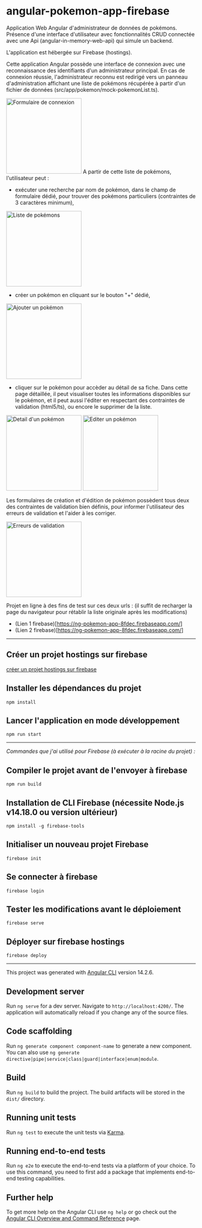 # angular-pokemon-app-firebase

Application Web Angular d'administrateur de données de pokémons. Présence d'une interface d'utilisateur avec fonctionnalités CRUD connectée avec une Api (angular-in-memory-web-api) qui simule un backend.  

L'application est hébergée sur Firebase (hostings).

Cette application Angular possède une interface de connexion avec une reconnaissance des identifiants d'un administrateur principal. En cas de connexion réussie, l'administrateur reconnu est redirigé vers un panneau d'administration affichant une liste de pokémons récupérée à partir d'un fichier de données (src/app/pokemon/mock-pokemonList.ts).

<img src="https://samsara.live/images/pokemon/angular/login.jpg" alt="Formulaire de connexion" height="200">
A partir de cette liste de pokémons, l'utilisateur peut :

- exécuter une recherche par nom de pokémon, dans le champ de formulaire dédié, pour trouver des pokémons particuliers (contraintes de 3 caractères minimum),

<img src="https://samsara.live/images/pokemon/angular/pokemons.jpg" alt="Liste de pokémons" height="200">

- créer un pokémon en cliquant sur le bouton "+" dédié,

<img src="https://samsara.live/images/pokemon/angular/add.jpg" alt="Ajouter un pokémon" height="200">


- cliquer sur le pokémon pour accèder au détail de sa fiche. Dans cette page détaillée, il peut visualiser toutes les informations disponibles sur le pokémon, et il peut aussi l'éditer en respectant des contraintes de validation (html5/ts), ou encore le supprimer de la liste.  

<img src="https://samsara.live/images/pokemon/angular/pokemon_detail.jpg" alt="Detail d'un pokémon" height="200">

<img src="https://samsara.live/images/pokemon/angular/edit.jpg" alt="Editer un pokémon" height="200">

Les formulaires de création et d'édition de pokémon possèdent tous deux des contraintes de validation bien définis, pour informer l'utilisateur des erreurs de validation et l'aider à les corriger.

<img src="https://samsara.live/images/pokemon/angular/validation_error.jpg" alt="Erreurs de validation" height="200">

Projet en ligne à des fins de test sur ces deux urls :
(il suffit de recharger la page du navigateur pour rétablir la liste originale après les modifications)

- (Lien 1 firebase)[https://ng-pokemon-app-8fdec.firebaseapp.com/]
- (Lien 2 firebase)[https://ng-pokemon-app-8fdec.firebaseapp.com/]

 --- 
 
## Créer un projet hostings sur firebase

[créer un projet hostings sur firebase](https://firebase.google.com/docs/web/setup)

## Installer les dépendances du projet

`npm install`

## Lancer l'application en mode développement

`npm run start`

--- 

*Commandes que j'ai utilisé pour Firebase (à exécuter à la racine du projet) :*  

## Compiler le projet avant de l'envoyer à firebase

`npm run build`

## Installation de CLI Firebase (nécessite Node.js v14.18.0 ou version ultérieur) 

`npm install -g firebase-tools`

## Initialiser un nouveau projet Firebase 

`firebase init`

## Se connecter à firebase 

`firebase login`
  

## Tester les modifications avant le déploiement 

`firebase serve`

## Déployer sur firebase hostings 
  
`firebase deploy`

--- 

This project was generated with [Angular CLI](https://github.com/angular/angular-cli) version 14.2.6.

## Development server

Run `ng serve` for a dev server. Navigate to `http://localhost:4200/`. The application will automatically reload if you change any of the source files.

## Code scaffolding

Run `ng generate component component-name` to generate a new component. You can also use `ng generate directive|pipe|service|class|guard|interface|enum|module`.

## Build

Run `ng build` to build the project. The build artifacts will be stored in the `dist/` directory.

## Running unit tests

Run `ng test` to execute the unit tests via [Karma](https://karma-runner.github.io).

## Running end-to-end tests

Run `ng e2e` to execute the end-to-end tests via a platform of your choice. To use this command, you need to first add a package that implements end-to-end testing capabilities.

## Further help

To get more help on the Angular CLI use `ng help` or go check out the [Angular CLI Overview and Command Reference](https://angular.io/cli) page.
